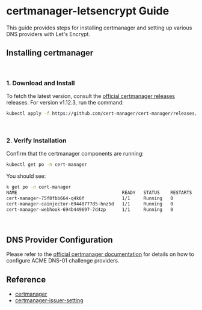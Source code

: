 # certmanager-letsencrypt Guide
This guide provides steps for installing certmanager and setting up various DNS providers with Let's Encrypt.

## Installing certmanager

<br/>

### 1. Download and Install

To fetch the latest version, consult the [official certmanager releases](https://github.com/cert-manager/cert-manager/releases) releases. For version v1.12.3, run the command:
```bash
kubectl apply -f https://github.com/cert-manager/cert-manager/releases/download/v1.12.3/cert-manager.yaml
```

<br/>

### 2. Verify Installation

Confirm that the certmanager components are running:
```bash
kubectl get po -n cert-manager
```

You should see:
```bash
k get po -n cert-manager
NAME                                       READY   STATUS    RESTARTS   AGE
cert-manager-75f8fbb664-q4k6f              1/1     Running   0          33s
cert-manager-cainjector-69448777d5-hnz5d   1/1     Running   0          33s
cert-manager-webhook-694b449697-7d4zp      1/1     Running   0          33s
```

<br/>

## DNS Provider Configuration
Please refer to the [official certmanager documentation](https://cert-manager.io/docs/configuration/acme/dns01/) for details on how to configure ACME DNS-01 challenge providers.

## Reference
- [certmanager](https://github.com/cert-manager/cert-manager/releases)
- [certmanager-issuer-setting](https://cert-manager.io/docs/configuration/acme/dns01/)

